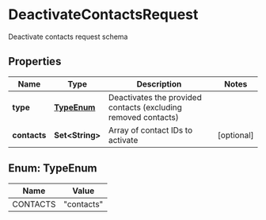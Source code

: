 

# DeactivateContactsRequest

Deactivate contacts request schema

## Properties

| Name | Type | Description | Notes |
|------------ | ------------- | ------------- | -------------|
|**type** | [**TypeEnum**](#TypeEnum) | Deactivates the provided contacts (excluding removed contacts) |  |
|**contacts** | **Set&lt;String&gt;** | Array of contact IDs to activate |  [optional] |



## Enum: TypeEnum

| Name | Value |
|---- | -----|
| CONTACTS | &quot;contacts&quot; |



